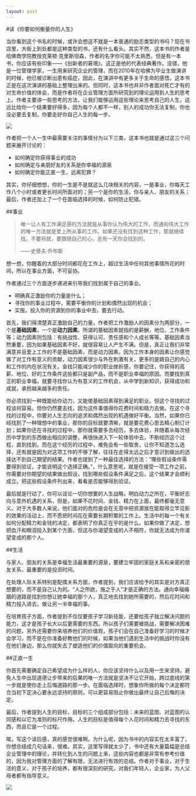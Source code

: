 ```yaml
---
layout: post
---
```

#读《你要如何衡量你的人生》

当你看到这个书名的时候，或许会想这不就是一本普通的励志类型的书吗？现在书店里，大街上到处都是这种类型的书，还有什么看头。其实不然，这本书的作者是哈佛商学院教授克莱顿·克里斯坦森，作者的名字你可能不太熟悉，但是有一本书，你应该有些印象——《创新者的窘境》。这正是他的代表经典著作。没错，他是一位管理学家，一生用来研究企业的管理，而在2010年在哈佛为毕业生做演讲的时候，他已被诊断出患有癌症，因此，在演讲中有更多关于生命的感悟。这本书正是在这次演讲的基础上整理出来的。但同时，这本书也并非作者面对死亡才有的对生命价值的体会，而是作者将在企业管理方面所研究到的理论运用到人生的思考上。作者主要讲一些思考的方法，让我们能够运用这些理论来思考自己的人生，这远比给你一个结果要好得多，因为每个人都不一样，别人的成功你无法复制，你也没必要去复制，你要走好你自己人生的每一步。

![](http://d.pr/i/VGc0.jpg)

作者把一个人一生中最需要关注的事情分为以下三类，这本书也就是通过这三个问题来展开讨论的：

- 如何确定你获得事业的成功
- 如何确定与亲朋好友的关系是你幸福的源泉
- 如何确定你能正直一生，远离犯罪？

其实，你仔细想想，你的一生是不是就这么几块相关的内容，一是事业，你每天工作八个小时或者更长时间所面对的；另一个是你的生活，你与亲人、朋友的关系；最后，作者还加上了一个在面临选择的时候，如何防止犯错。

##事业

>唯一让人有工作满足感的方法就是从事你认为伟大的工作，而通向伟大工作的唯一方法就是爱上所从事的工作。如果还没有找到这种工作，那就继续找。不要将就，要跟随自己的心，总有一天你会找到的。
>
>——史蒂夫·乔布斯

想一想，你醒着的大部分时间都花在工作上，超过生活中任何其他事情所花的时间，所以在事业方面，不可妥协。

作者通过三个方面逐步递进来引导我们找到属于自己的事业。

- 明确真正激励你的力量是什么；
- 寻找你的事业过程中，需要平衡你的计划和偶然出现的机会；
- 实施，投入你的资源到你的事业中去，要去行动。

首先，我们得清楚真正激励自己的力量，作者把工作激励人的因素分为两部分，一个是**基础因素**，一个是**动力因素**。所谓的基础因素就指的是薪酬，地位、工作条件等；动力因素则包括：有挑战性、获得认可、责任感和个人成长等等。基础因素当然重要，因为如果基础因素不好，就很容易让人产生不满。但是，真正让我们非常满意并且爱上工作的不是基础因素，而是动力因素。因为工作本身的因素让你感觉做了对工作有意义的贡献，动力因素很少与外在刺激有关，更多的是跟自己的内心和工作的内在状况有关。金钱只能减少你的职业挫折感，你要记住，你获得的高薪、地位、好的工作条件这些都只是副产品，而不是职业幸福的原因。而要找到真正的职业幸福，就要寻找你认为有意义的工作机会，从中学到新知识，获得成功和成就，承担越来越多的责任。

你必须找到一种既能给你动力，又能使基础因素得到满足的职业。但这个寻找的过程谈何容易。但你仍然要去找，因为这件事值得你花费时间和精力去做。在这个寻找的过程中，你要对人生志向的追求和偶然出现的机遇做好平衡。当然，如果你已经找到了一种理想中的事业，那你的目标就要清晰，就是要花费心思去精心制订计划；如果你还在寻找的过程中，那你就需要多去经历，多去体验，并随着从每次经历中学到的东西做出相应的调整，再很快进入下一轮体验中去，不断经历这个过程，直到找到。而在这个经历的过程中，难免会有一些取舍，让你不知道怎么选择，还有就是因为对这项工作的不够了解，往往在走得太远之后才意识到做出的选择达不到自己期望的结果。作者也提到了一种最佳选择的方法：“哪些假设条件需要得到验证，才能说明这个选择正确。”，什么意思呢，就是在接受一项工作之前，你需要对你期望的结果做出假设，找到哪些假设条件满足之后，这个结果才会顺利成立。把这些假设条件列出来，看看是否能够得到验证。

最后就是行动了，你可以谈论一切你想要的人生战略，明白动力之所在，平衡好志向与意外机遇的关系，但是，如果不花时间、金钱、精力在上面，最终都毫无意义。对于大多数人来说，他们面对的危险是会在无意中把资源放在能取得立竿见影的效果的活动上，而不愿把时间花在需要长期积累的工作上。生活中的每一个有关如何分配精力和金钱的决定，都表明了你真正在乎的是什么。如果你做了决定，想把血汗和眼泪投入到某个方面，但这与你渴望变成的人不相符，你就无法成为你渴望变成的那个人。

##生活

与家人、朋友的关系是幸福生活最重要的源泉，要建立牢固的家庭关系和亲密的朋友关系，最重要的是投资时间。

在处理人际关系特别是配偶关系方面，作者提到，我们应该给予的其实是对方真正想要的，而不是自己认为的。“人之所欲，施之于人”才是正确的方法。通向幸福婚姻的道路是找到你想让她幸福的那个人，真正地去找到她所需要的，然后花时间和精力投入进去，做让另一半幸福的事。

在培育孩子方面，作者提到不仅仅要孩子学习新技能，还要给孩子独立解决问题的能力，这才是孩子长大以后更需要的东西。所以孩子们需要被挑战，需要解决困难的问题，另外还需要你来培养他们的价值观，孩子们会在自己准备好学习的时候才会学习，而不是在你准备好教他们的时候，如果当他们遇到生活中的挑战时你没有在他们身边，那么你就失去了塑造他们的价值取向的重要机会。

##正直一生

你首先需要确定自己希望成为什么样的人，你应该坚持什么以及用一生来坚持。避免人生中出现道德让步带来的后果的唯一方法就是坚决不让它开始，跨过底线的第一步就是使你走上后悔道路的那一步。在面临选择时，想象你所做的每个决定都符合当初下定决心要永远坚持的原则，可以更容易阻止你做出最终让自己后悔的决定。

最后，作者提到人生的目标，目标的三个组成部分包括：未来的蓝图、对蓝图的认同感和以它为准则的标尺作用。人生的目标是值得每个人花时间和精力去寻找的东西，而且它是一个过程。

唉，写这个读后感，真的感觉很难啊。为什么呢，因为书中的内容实在太丰富了，你想总结成几句话来，很难。其实，这里写得就太少了，书中还有大量篇幅是总结企业管理中的理论，并转化到人生的问题上来，这些内容也都是非常有参考价值的，因为我对管理方面的了解有限，无法进行有效的总结。作者对于事业，对于生活的意义，对于孩子的培养，都有很深刻的研究，对我们年轻人，企业家，为人父母者都有指导意义。

![](http://d.pr/i/1fYj.jpg)
